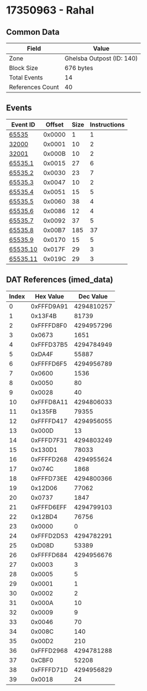 # 17350963 - Rahal

## Common Data

| Field            | Value                     |
|------------------|---------------------------|
| Zone             | Ghelsba Outpost (ID: 140) |
| Block Size       | 676 bytes                 |
| Total Events     | 14                        |
| References Count | 40                        |

## Events

| Event ID                  | Offset   |   Size |   Instructions |
|---------------------------|----------|--------|----------------|
| [65535](./65535.md)       | 0x0000   |      1 |              1 |
| [32000](./32000.md)       | 0x0001   |     10 |              2 |
| [32001](./32001.md)       | 0x000B   |     10 |              2 |
| [65535.1](./65535.1.md)   | 0x0015   |     27 |              6 |
| [65535.2](./65535.2.md)   | 0x0030   |     23 |              7 |
| [65535.3](./65535.3.md)   | 0x0047   |     10 |              2 |
| [65535.4](./65535.4.md)   | 0x0051   |     15 |              5 |
| [65535.5](./65535.5.md)   | 0x0060   |     38 |              4 |
| [65535.6](./65535.6.md)   | 0x0086   |     12 |              4 |
| [65535.7](./65535.7.md)   | 0x0092   |     37 |              5 |
| [65535.8](./65535.8.md)   | 0x00B7   |    185 |             37 |
| [65535.9](./65535.9.md)   | 0x0170   |     15 |              5 |
| [65535.10](./65535.10.md) | 0x017F   |     29 |              3 |
| [65535.11](./65535.11.md) | 0x019C   |     29 |              3 |

## DAT References (imed_data)

|   Index | Hex Value   |   Dec Value |
|---------|-------------|-------------|
|       0 | 0xFFFD9A91  |  4294810257 |
|       1 | 0x13F4B     |       81739 |
|       2 | 0xFFFFD8F0  |  4294957296 |
|       3 | 0x0673      |        1651 |
|       4 | 0xFFFD37B5  |  4294784949 |
|       5 | 0xDA4F      |       55887 |
|       6 | 0xFFFFD6F5  |  4294956789 |
|       7 | 0x0600      |        1536 |
|       8 | 0x0050      |          80 |
|       9 | 0x0028      |          40 |
|      10 | 0xFFFD8A11  |  4294806033 |
|      11 | 0x135FB     |       79355 |
|      12 | 0xFFFFD417  |  4294956055 |
|      13 | 0x000D      |          13 |
|      14 | 0xFFFD7F31  |  4294803249 |
|      15 | 0x130D1     |       78033 |
|      16 | 0xFFFFD268  |  4294955624 |
|      17 | 0x074C      |        1868 |
|      18 | 0xFFFD73EE  |  4294800366 |
|      19 | 0x12D06     |       77062 |
|      20 | 0x0737      |        1847 |
|      21 | 0xFFFD6EFF  |  4294799103 |
|      22 | 0x12BD4     |       76756 |
|      23 | 0x0000      |           0 |
|      24 | 0xFFFD2D53  |  4294782291 |
|      25 | 0xD08D      |       53389 |
|      26 | 0xFFFFD684  |  4294956676 |
|      27 | 0x0003      |           3 |
|      28 | 0x0005      |           5 |
|      29 | 0x0001      |           1 |
|      30 | 0x0002      |           2 |
|      31 | 0x000A      |          10 |
|      32 | 0x0009      |           9 |
|      33 | 0x0046      |          70 |
|      34 | 0x008C      |         140 |
|      35 | 0x00D2      |         210 |
|      36 | 0xFFFD2968  |  4294781288 |
|      37 | 0xCBF0      |       52208 |
|      38 | 0xFFFFD71D  |  4294956829 |
|      39 | 0x0018      |          24 |
